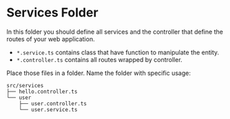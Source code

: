 # Services Folder

In this folder you should define all services and the controller that define the routes
of your web application. 

- `*.service.ts` contains class that have function to manipulate the entity.
- `*.controller.ts` contains all routes wrapped by controller.

Place those files in a folder. Name the folder with specific usage:
```
src/services
├── hello.controller.ts
└── user
    ├── user.controller.ts
    └── user.service.ts
```
